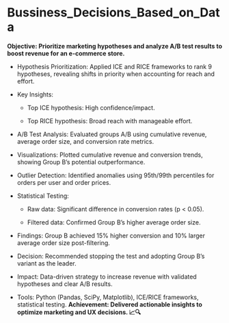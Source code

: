 # Bussiness_Decisions_Based_on_Data
**Objective: Prioritize marketing hypotheses and analyze A/B test results to boost revenue for an e-commerce store.**

- Hypothesis Prioritization: Applied ICE and RICE frameworks to rank 9 hypotheses, revealing shifts in priority when accounting for reach and effort.

- Key Insights:

     - Top ICE hypothesis: High confidence/impact.

     - Top RICE hypothesis: Broad reach with manageable effort.

- A/B Test Analysis: Evaluated groups A/B using cumulative revenue, average order size, and conversion rate metrics.

- Visualizations: Plotted cumulative revenue and conversion trends, showing Group B’s potential outperformance.

- Outlier Detection: Identified anomalies using 95th/99th percentiles for orders per user and order prices.

- Statistical Testing:

    - Raw data: Significant difference in conversion rates (p < 0.05).

    - Filtered data: Confirmed Group B’s higher average order size.

- Findings: Group B achieved 15% higher conversion and 10% larger average order size post-filtering.

- Decision: Recommended stopping the test and adopting Group B’s variant as the leader.

- Impact: Data-driven strategy to increase revenue with validated hypotheses and clear A/B results.

- Tools: Python (Pandas, SciPy, Matplotlib), ICE/RICE frameworks, statistical testing.
**Achievement: Delivered actionable insights to optimize marketing and UX decisions. 📈🔍**
